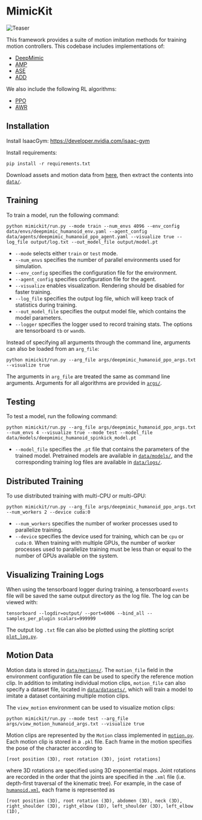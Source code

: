 # MimicKit


![Teaser](images/MimicKit_teaser.gif)

This framework provides a suite of motion imitation methods for training motion controllers. This codebase includes implementations of:
- [DeepMimic](https://xbpeng.github.io/projects/DeepMimic/index.html)
- [AMP](https://xbpeng.github.io/projects/AMP/index.html)
- [ASE](https://xbpeng.github.io/projects/ASE/index.html)
- [ADD](https://xbpeng.github.io/projects/ADD/index.html)

We also include the following RL algorithms:
- [PPO](https://arxiv.org/abs/1707.06347)
- [AWR](https://xbpeng.github.io/projects/AWR/index.html)

## Installation

Install IsaacGym: https://developer.nvidia.com/isaac-gym

Install requirements:
```
pip install -r requirements.txt
```
Download assets and motion data from [here](https://1sfu-my.sharepoint.com/:u:/g/personal/xbpeng_sfu_ca/EclKq9pwdOBAl-17SogfMW0Bved4sodZBQ_5eZCiz9O--w?e=bqXBaa), then extract the contents into [`data/`](data/).


## Training

To train a model, run the following command:
```
python mimickit/run.py --mode train --num_envs 4096 --env_config data/envs/deepmimic_humanoid_env.yaml --agent_config data/agents/deepmimic_humanoid_ppo_agent.yaml --visualize true --log_file output/log.txt --out_model_file output/model.pt
```
- `--mode` selects either `train` or `test` mode.
- `--num_envs` specifies the number of parallel environments used for simulation.
- `--env_config` specifies the configuration file for the environment.
- `--agent_config` specifies configuration file for the agent.
- `--visualize` enables visualization. Rendering should be disabled for faster training.
- `--log_file` specifies the output log file, which will keep track of statistics during training.
- `--out_model_file` specifies the output model file, which contains the model parameters.
- `--logger` specifies the logger used to record training stats. The options are tensorboard `tb` or `wandb`.

Instead of specifying all arguments through the command line, arguments can also be loaded from an `arg_file`:
```
python mimickit/run.py --arg_file args/deepmimic_humanoid_ppo_args.txt --visualize true
```
The arguments in `arg_file` are treated the same as command line arguments. Arguments for all algorithms are provided in [`args/`](args/).


## Testing

To test a model, run the following command:
```
python mimickit/run.py --arg_file args/deepmimic_humanoid_ppo_args.txt --num_envs 4 --visualize true --mode test --model_file data/models/deepmimic_humanoid_spinkick_model.pt
```
- `--model_file` specifies the `.pt` file that contains the parameters of the trained model. Pretrained models are available in [`data/models/`](data/models/), and the corresponding training log files are available in [`data/logs/`](data/logs/).


## Distributed Training

To use distributed training with multi-CPU or multi-GPU:
```
python mimickit/run.py --arg_file args/deepmimic_humanoid_ppo_args.txt --num_workers 2 --device cuda:0
```
- `--num_workers` specifies the number of worker processes used to parallelize training. 
- `--device` specifies the device used for training, which can be `cpu` or `cuda:0`. When training with multiple GPUs, the number of worker processes used to parallelize training must be less than or equal to the number of GPUs available on the system.

## Visualizing Training Logs

When using the tensorboard logger during training, a tensorboard `events` file will be saved the same output directory as the log file. The log can be viewed with:
```
tensorboard --logdir=output/ --port=6006 --bind_all --samples_per_plugin scalars=999999
```
The output log `.txt` file can also be plotted using the plotting script [`plot_log.py`](tools/plot_log/plot_log.py).


## Motion Data
Motion data is stored in [`data/motions/`](data/motions/). The `motion_file` field in the environment configuration file can be used to specify the reference motion clip. In addition to imitating individual motion clips, `motion_file` can also specify a dataset file, located in [`data/datasets/`](data/datasets/), which will train a model to imitate a dataset containing multiple motion clips.

The `view_motion` environment can be used to visualize motion clips:
```
python mimickit/run.py --mode test --arg_file args/view_motion_humanoid_args.txt --visualize true
```

Motion clips are represented by the `Motion` class implemented in [`motion.py`](mimickit/anim/motion.py). Each motion clip is stored in a `.pkl` file. Each frame in the motion specifies the pose of the character according to
```
[root position (3D), root rotation (3D), joint rotations]
```
where 3D rotations are specified using 3D exponential maps. Joint rotations are recorded in the order that the joints are specified in the `.xml` file (i.e. depth-first traversal of the kinematic tree). For example, in the case of [`humanoid.xml`](data/assets/humanoid.xml), each frame is represented as
```
[root position (3D), root rotation (3D), abdomen (3D), neck (3D), right_shoulder (3D), right_elbow (1D), left_shoulder (3D), left_elbow (1D),